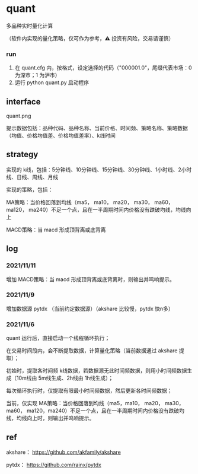 # quant

多品种实时量化计算

（软件内实现的量化策略，仅可作为参考，:warning: 投资有风险，交易请谨慎）

### run

1. 在 quant.cfg 内，按格式，设定选择的代码（"000001.0"，尾缀代表市场：0 为深市；1 为沪市）
2. 运行 python quant.py 启动程序

## interface

quant.png

提示数据包括：品种代码、品种名称、当前价格、时间频、策略名称、策略数据（均值、价格均值差、价格均值差率）、k线时间

## strategy

实现的 k线，包括：5分钟线、10分钟线、15分钟线、30分钟线、1小时线、2小时线、日线、周线、月线

实现的策略，包括：

MA策略：当价格回落到均线（ma5， ma10， ma20， ma30， ma60， ma120， ma240）不足一个点，且在一半周期时间内价格没有跌破均线，均线向上

MACD策略：当 macd 形成顶背离或底背离

## log

### 2021/11/11

增加 MACD策略：当 macd 形成顶背离或底背离时，则输出并鸣响提示。

### 2021/11/9

增加数据源 pytdx （当前约定数据源）（akshare 比较慢，pytdx 快n多）

### 2021/11/6

quant 运行后，直接启动一个线程循环执行；

在交易时间段内，会不断提取数据，计算量化策略（当前数据通过 akshare 提取）；

初始时，提取各时间频 k线数据，若数据源无此时间频数据，则用小时间频数据生成（10m线由 5m线生成、2h线由 1h线生成）；

每次循环执行时，仅提取有限最小时间频数据，然后更新各时间频数据；

当前，仅实现 MA策略：当价格回落到均线（ma5，ma10， ma20， ma30， ma60， ma120，ma240）不足一个点，且在一半周期时间内价格没有跌破均线，均线向上时，则输出并鸣响提示。

## ref

akshare： https://github.com/akfamily/akshare

pytdx： https://github.com/rainx/pytdx
